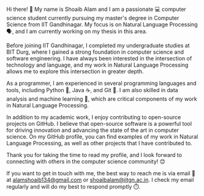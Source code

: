 Hi there! 👋 My name is Shoaib Alam and I am a passionate 💻 computer science student currently pursuing my master's degree in Computer Science from IIT Gandhinagar. My focus is on Natural Language Processing 🗣️, and I am currently working on my thesis in this area.

Before joining IIT Gandhinagar, I completed my undergraduate studies at BIT Durg, where I gained a strong foundation in computer science and software engineering. I have always been interested in the intersection of technology and language, and my work in Natural Language Processing allows me to explore this intersection in greater depth.

As a programmer, I am experienced in several programming languages and tools, including Python 🐍, Java ☕, and Git 🌳. I am also skilled in data analysis and machine learning 🤖, which are critical components of my work in Natural Language Processing.

In addition to my academic work, I enjoy contributing to open-source projects on GitHub. I believe that open-source software is a powerful tool for driving innovation and advancing the state of the art in computer science. On my GitHub profile, you can find examples of my work in Natural Language Processing, as well as other projects that I have contributed to.

Thank you for taking the time to read my profile, and I look forward to connecting with others in the computer science community! 😊

If you want to get in touch with me, the best way to reach me is via email 📧 at alamshoaib134@gmail.com or shoaibalam@iitgn.ac.in. I check my email regularly and will do my best to respond promptly ⏱️.

<!---
alamshoib134/alamshoib134 is a ✨ special ✨ repository because its `README.md` (this file) appears on your GitHub profile.
You can click the Preview link to take a look at your changes.
--->
